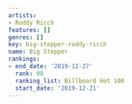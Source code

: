 ```yaml
---
artists:
- Roddy Ricch
features: []
genres: []
key: big-stepper-roddy-ricch
name: Big Stepper
rankings:
- end_date: '2019-12-27'
  rank: 98
  ranking_list: Billboard Hot 100
  start_date: '2019-12-21'
---
```


